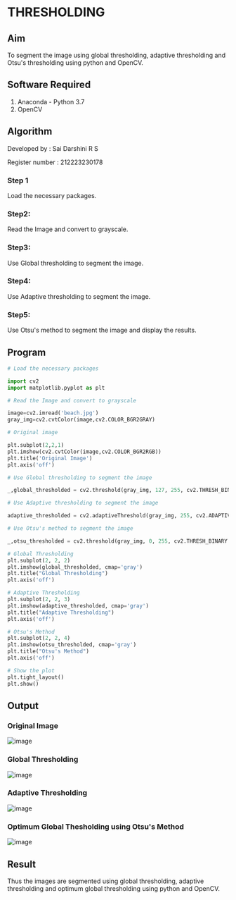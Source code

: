 # THRESHOLDING
## Aim
To segment the image using global thresholding, adaptive thresholding and Otsu's thresholding using python and OpenCV.

## Software Required
1. Anaconda - Python 3.7
2. OpenCV

## Algorithm

Developed by : Sai Darshini R S

Register number : 212223230178

### Step 1
Load the necessary packages.
 

### Step2:
Read the Image and convert to grayscale.

### Step3:
Use Global thresholding to segment the image.

### Step4:
Use Adaptive thresholding to segment the image.

### Step5:
Use Otsu's method to segment the image and display the results.

## Program

```python
# Load the necessary packages

import cv2
import matplotlib.pyplot as plt

# Read the Image and convert to grayscale

image=cv2.imread('beach.jpg')
gray_img=cv2.cvtColor(image,cv2.COLOR_BGR2GRAY)

# Original image

plt.subplot(2,2,1)
plt.imshow(cv2.cvtColor(image,cv2.COLOR_BGR2RGB))
plt.title('Original Image')
plt.axis('off')

# Use Global thresholding to segment the image

_,global_thresholded = cv2.threshold(gray_img, 127, 255, cv2.THRESH_BINARY)

# Use Adaptive thresholding to segment the image

adaptive_thresholded = cv2.adaptiveThreshold(gray_img, 255, cv2.ADAPTIVE_THRESH_GAUSSIAN_C, cv2.THRESH_BINARY, 11, 2)

# Use Otsu's method to segment the image 

_,otsu_thresholded = cv2.threshold(gray_img, 0, 255, cv2.THRESH_BINARY + cv2.THRESH_OTSU)

# Global Thresholding
plt.subplot(2, 2, 2)
plt.imshow(global_thresholded, cmap='gray')
plt.title("Global Thresholding")
plt.axis('off')

# Adaptive Thresholding
plt.subplot(2, 2, 3)
plt.imshow(adaptive_thresholded, cmap='gray')
plt.title("Adaptive Thresholding")
plt.axis('off')

# Otsu's Method
plt.subplot(2, 2, 4)
plt.imshow(otsu_thresholded, cmap='gray')
plt.title("Otsu's Method")
plt.axis('off')

# Show the plot
plt.tight_layout()
plt.show()


```
## Output

### Original Image
![image](https://github.com/user-attachments/assets/7c49b08b-7f06-4081-b7c6-3e240a539687)


### Global Thresholding
![image](https://github.com/user-attachments/assets/86c00094-1e09-409d-b77f-cd81492135cc)



### Adaptive Thresholding
![image](https://github.com/user-attachments/assets/df509242-51ac-4b14-a729-e5f8a7ffd3b3)


### Optimum Global Thesholding using Otsu's Method
![image](https://github.com/user-attachments/assets/bbc03301-30aa-4102-947e-63e42734a9c0)




## Result
Thus the images are segmented using global thresholding, adaptive thresholding and optimum global thresholding using python and OpenCV.
